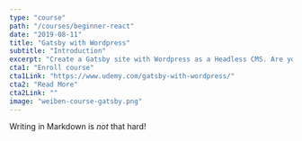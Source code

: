 ```yaml
---
type: "course"
path: "/courses/beginner-react"
date: "2019-08-11"
title: "Gatsby with Wordpress"
subtitle: "Introduction"
excerpt: "Create a Gatsby site with Wordpress as a Headless CMS. Are you a developer that like \"code along\" style learning? Do you want to learn Gatsby.js fundamentals in a real world project oriented course? Do you like quick learning and straight down to the point? Then this is the course for you!"
cta1: "Enroll course"
cta1Link: "https://www.udemy.com/gatsby-with-wordpress/"
cta2: "Read More"
cta2Link: ""
image: "weiben-course-gatsby.png"
---
```

Writing in Markdown is _not_ that hard!